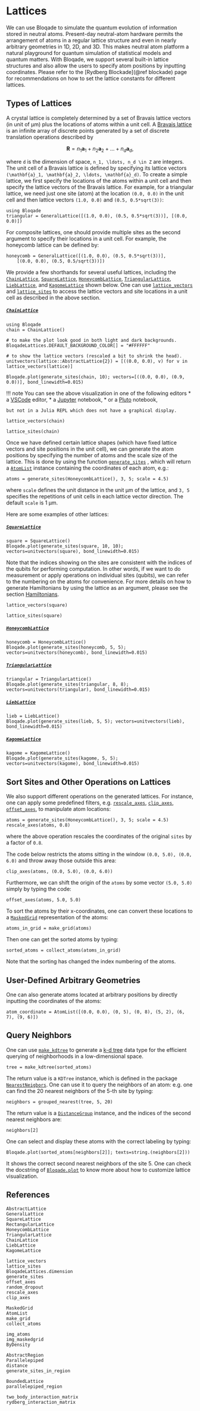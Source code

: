 # Lattices

We can use Bloqade to simulate the quantum evolution of information stored in neutral atoms. Present-day neutral-atom hardware permits the arrangement of atoms in a regular lattice structure and even in nearly arbitrary geometries in 1D, 2D, and 3D.
This makes neutral atom platform a natural playground for quantum simulation of statistical models and quantum matters. With Bloqade, we support several built-in lattice structures and also allow the users to specify atom positions by inputting coordinates.
Please refer to the [Rydberg Blockade](@ref blockade) page for recommendations on how to set the lattice constants for different lattices.

## Types of Lattices

A crystal lattice is completely determined by a set of Bravais lattice vectors (in unit of μm) plus the locations of atoms within a unit cell.
A [Bravais lattice](https://en.wikipedia.org/wiki/Bravais_lattice) is an infinite array of discrete points generated by a set of discrete translation operations described by
```math
\mathbf{R} = n_1 \mathbf{a}_1 + n_2 \mathbf{a}_2 + \ldots + n_d \mathbf{a}_d,
```
where ``d`` is the dimension of space, ``n_1, \ldots, n_d \in Z`` are integers.
The unit cell of a Bravais lattice is defined by specifying its lattice vectors ``(\mathbf{a}_1, \mathbf{a}_2, \ldots, \mathbf{a}_d)``.
To create a simple lattice, we first specify the locations of the atoms within a unit cell and then specify the lattice vectors of the Bravais lattice. For example, for a triangular lattice, we need just one site (atom) at the location `(0.0, 0.0)` in the unit cell and then lattice vectors `(1.0, 0.0)` and `(0.5, 0.5*sqrt(3))`:

```@repl quick-start
using Bloqade
triangular = GeneralLattice([(1.0, 0.0), (0.5, 0.5*sqrt(3))], [(0.0, 0.0)])
```

For composite lattices, one should provide multiple sites as the second argument to specify their locations in a unit cell. For example, the honeycomb lattice can be defined by:
```@repl quick-start
honeycomb = GeneralLattice([(1.0, 0.0), (0.5, 0.5*sqrt(3))],
    [(0.0, 0.0), (0.5, 0.5/sqrt(3))])
```


We provide a few shorthands for several useful lattices, including the [`ChainLattice`](@ref), [`SquareLattice`](@ref), [`HoneycombLattice`](@ref), [`TriangularLattice`](@ref), [`LiebLattice`](@ref), and [`KagomeLattice`](@ref) shown below. 
One can use [`lattice_vectors`](@ref) and [`lattice_sites`](@ref) to access the lattice vectors and site locations in a unit cell as described in the above section.

##### [`ChainLattice`](@ref)
```@example quick-start
using Bloqade
chain = ChainLattice()
```

```@example quick-start
# to make the plot look good in both light and dark backgrounds.
BloqadeLattices.DEFAULT_BACKGROUND_COLOR[] = "#FFFFFF"

# to show the lattice vectors (rescaled a bit to shrink the head).
unitvectors(lattice::AbstractLattice{2}) = [((0.0, 0.0), v) for v in lattice_vectors(lattice)]

Bloqade.plot(generate_sites(chain, 10); vectors=[((0.0, 0.0), (0.9, 0.0))], bond_linewidth=0.015)
```

!!! note
    You can see the above visualization in one of the following editors
    * a [VSCode](https://github.com/julia-vscode/julia-vscode) editor,
    * a [Jupyter](https://github.com/JunoLab/Juno.jl) notebook,
    * or a [Pluto](https://github.com/fonsp/Pluto.jl) notebook,
    
    but not in a Julia REPL which does not have a graphical display.
    

```@example quick-start
lattice_vectors(chain)
```

```@example quick-start
lattice_sites(chain)
```

Once we have defined certain lattice shapes (which have fixed lattice vectors and site positions in the unit cell), we can generate the atom positions by 
specifying the number of atoms and the scale size of the lattice. 
This is done by using the function [`generate_sites`](@ref) , which will return a [`AtomList`](@ref) instance containing the coordinates of each atom, e.g.:  

```@example quick-start
atoms = generate_sites(HoneycombLattice(), 3, 5; scale = 4.5)
```
where `scale` defines the unit distance in the unit μm of the lattice, and `3, 5` specifies the repetitions of unit cells in each lattice vector direction. The default `scale` is 1 μm.

Here are some examples of other lattices:

##### [`SquareLattice`](@ref)
```@example quick-start
square = SquareLattice()
Bloqade.plot(generate_sites(square, 10, 10); vectors=unitvectors(square), bond_linewidth=0.015)
```

Note that the indices showing on the sites are consistent with the indices of the qubits for performing computation. 
In other words, if we want to do measurement or apply operations on individual sites (qubits), we can refer to the numbering on the atoms for convenience. 
For more details on how to generate Hamiltonians by using the lattice as an argument, please see the section [Hamiltonians](@ref).

```@example quick-start
lattice_vectors(square)
```
```@example quick-start
lattice_sites(square)
```

##### [`HoneycombLattice`](@ref)
```@example quick-start
honeycomb = HoneycombLattice()
Bloqade.plot(generate_sites(honeycomb, 5, 5); vectors=unitvectors(honeycomb), bond_linewidth=0.015)
```



##### [`TriangularLattice`](@ref)
```@example quick-start
triangular = TriangularLattice()
Bloqade.plot(generate_sites(triangular, 8, 8); vectors=unitvectors(triangular), bond_linewidth=0.015)
```


##### [`LiebLattice`](@ref)
```@example quick-start
lieb = LiebLattice()
Bloqade.plot(generate_sites(lieb, 5, 5); vectors=unitvectors(lieb), bond_linewidth=0.015)
```


##### [`KagomeLattice`](@ref)
```@example quick-start
kagome = KagomeLattice()
Bloqade.plot(generate_sites(kagome, 5, 5); vectors=unitvectors(kagome), bond_linewidth=0.015)
```


## Sort Sites and Other Operations on Lattices

We also support different operations on the generated lattices. For instance,  one can apply some predefined filters, e.g. [`rescale_axes`](@ref), [`clip_axes`](@ref), [`offset_axes`](@ref), to manipulate atom locations:

```@example quick-start
atoms = generate_sites(HoneycombLattice(), 3, 5; scale = 4.5)
rescale_axes(atoms, 0.8)
```
where the above operation rescales the coordinates of the original `sites` by a factor of `0.8`. 

The code below restricts the atoms sitting in the window `(0.0, 5.0), (0.0, 6.0)` and throw away those outside this area: 

```@example quick-start
clip_axes(atoms, (0.0, 5.0), (0.0, 6.0))
```

Furthermore, we can shift the origin of the `atoms` by some vector `(5.0, 5.0)` simply by typing the code:

```@example quick-start
offset_axes(atoms, 5.0, 5.0)
```


To sort the atoms by their x-coordinates, one can convert these locations to a [`MaskedGrid`](@ref) representation of the atoms:
```@example quick-start
atoms_in_grid = make_grid(atoms)
```

Then one can get the sorted atoms by typing:
```@example quick-start
sorted_atoms = collect_atoms(atoms_in_grid)
```

Note that the sorting has changed the index numbering of the atoms. 



## User-Defined Arbitrary Geometries

One can also generate atoms located at arbitrary positions by directly inputting the coordinates of the atoms:
```@repl quick-start
atom_coordinate = AtomList([(0.0, 0.0), (0, 5), (0, 8), (5, 2), (6, 7), (9, 6)])
```

## Query Neighbors

One can use [`make_kdtree`](@ref) to generate a [k-d tree](https://en.wikipedia.org/wiki/K-d_tree) data type for the efficient querying of neighborhoods in a low-dimensional space.
```@example quick-start
tree = make_kdtree(sorted_atoms)
```

The return value is a `KDTree` instance, which is defined in the package [`NearestNeigbors`](https://github.com/KristofferC/NearestNeighbors.jl). One can use it to query the neighbors of an atom: e.g. one can find the 20 nearest neighbors of the 5-th site by typing:
```@example quick-start
neighbors = grouped_nearest(tree, 5, 20)
```

The return value is a [`DistanceGroup`](@ref) instance, and the indices of the second nearest neighbors are:
```@example quick-start
neighbors[2]
```

One can select and display these atoms with the correct labeling by typing:
```@example quick-start
Bloqade.plot(sorted_atoms[neighbors[2]]; texts=string.(neighbors[2]))
```

It shows the correct second nearest neighbors of the site 5.
One can check the docstring of [`Bloqade.plot`](@ref) to know more about how to customize lattice visualization.

## References

```@docs
AbstractLattice
GeneralLattice
SquareLattice
RectangularLattice
HoneycombLattice
TriangularLattice
ChainLattice
LiebLattice
KagomeLattice

lattice_vectors
lattice_sites
BloqadeLattices.dimension
generate_sites
offset_axes
random_dropout
rescale_axes
clip_axes

MaskedGrid
AtomList
make_grid
collect_atoms

img_atoms
img_maskedgrid
ByDensity

AbstractRegion
Parallelepiped
distance
generate_sites_in_region

BoundedLattice
parallelepiped_region

two_body_interaction_matrix
rydberg_interaction_matrix

```

